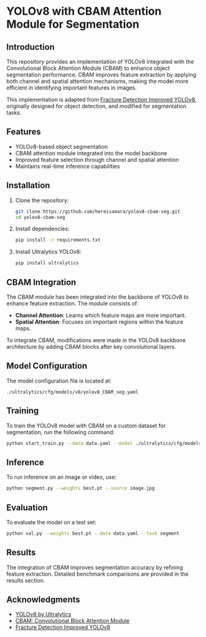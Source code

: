 # YOLOv8 with CBAM Attention Module for Segmentation

## Introduction
This repository provides an implementation of YOLOv8 integrated with the Convolutional Block Attention Module (CBAM) to enhance object segmentation performance. CBAM improves feature extraction by applying both channel and spatial attention mechanisms, making the model more efficient in identifying important features in images.

This implementation is adapted from [Fracture Detection Improved YOLOv8](https://github.com/RuiyangJu/Fracture_Detection_Improved_YOLOv8.git), originally designed for object detection, and modified for segmentation tasks.

## Features
- YOLOv8-based object segmentation
- CBAM attention module integrated into the model backbone
- Improved feature selection through channel and spatial attention
- Maintains real-time inference capabilities

## Installation

1. Clone the repository:
   ```bash
   git clone https://github.com/hereisamara/yolov8-cbam-seg.git
   cd yolov8-cbam-seg
   ```

2. Install dependencies:
   ```bash
   pip install -r requirements.txt
   ```

3. Install Ultralytics YOLOv8:
   ```bash
   pip install ultralytics
   ```

## CBAM Integration
The CBAM module has been integrated into the backbone of YOLOv8 to enhance feature extraction. The module consists of:
- **Channel Attention**: Learns which feature maps are more important.
- **Spatial Attention**: Focuses on important regions within the feature maps.

To integrate CBAM, modifications were made in the YOLOv8 backbone architecture by adding CBAM blocks after key convolutional layers.

## Model Configuration
The model configuration file is located at:
```
./ultralytics/cfg/models/v8/yolov8_CBAM_seg.yaml
```

## Training
To train the YOLOv8 model with CBAM on a custom dataset for segmentation, run the following command:
```bash
python start_train.py --data data.yaml --model ./ultralytics/cfg/models/v8/yolov8_CBAM_seg.yaml --epochs 100 --batch 16 --task segment
```

## Inference
To run inference on an image or video, use:
```bash
python segment.py --weights best.pt --source image.jpg
```

## Evaluation
To evaluate the model on a test set:
```bash
python val.py --weights best.pt --data data.yaml --task segment
```

## Results
The integration of CBAM improves segmentation accuracy by refining feature extraction. Detailed benchmark comparisons are provided in the results section.

## Acknowledgments
- [YOLOv8 by Ultralytics](https://github.com/ultralytics/ultralytics)
- [CBAM: Convolutional Block Attention Module](https://arxiv.org/abs/1807.06521)
- [Fracture Detection Improved YOLOv8](https://github.com/RuiyangJu/Fracture_Detection_Improved_YOLOv8.git)

